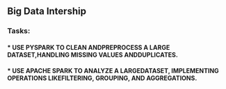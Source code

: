 ## Big Data Intership
### Tasks:
#### * USE PYSPARK TO CLEAN ANDPREPROCESS A LARGE DATASET,HANDLING MISSING VALUES ANDDUPLICATES.
#### * USE APACHE SPARK TO ANALYZE A LARGEDATASET, IMPLEMENTING OPERATIONS LIKEFILTERING, GROUPING, AND AGGREGATIONS.
